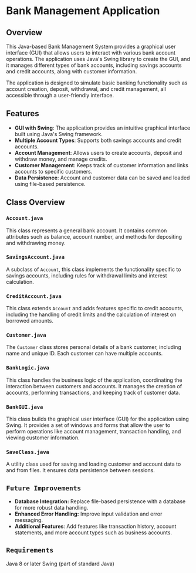 # Bank Management Application

## Overview
This Java-based Bank Management System provides a graphical user interface (GUI) that allows users to interact with various bank account operations. The application uses Java's Swing library to create the GUI, and it manages different types of bank accounts, including savings accounts and credit accounts, along with customer information.

The application is designed to simulate basic banking functionality such as account creation, deposit, withdrawal, and credit management, all accessible through a user-friendly interface.

## Features
- **GUI with Swing**: The application provides an intuitive graphical interface built using Java's Swing framework.
- **Multiple Account Types**: Supports both savings accounts and credit accounts.
- **Account Management**: Allows users to create accounts, deposit and withdraw money, and manage credits.
- **Customer Management**: Keeps track of customer information and links accounts to specific customers.
- **Data Persistence**: Account and customer data can be saved and loaded using file-based persistence.

## Class Overview
### `Account.java`
This class represents a general bank account. It contains common attributes such as balance, account number, and methods for depositing and withdrawing money.

### `SavingsAccount.java`
A subclass of `Account`, this class implements the functionality specific to savings accounts, including rules for withdrawal limits and interest calculation.

### `CreditAccount.java`
This class extends `Account` and adds features specific to credit accounts, including the handling of credit limits and the calculation of interest on borrowed amounts.

### `Customer.java`
The `Customer` class stores personal details of a bank customer, including name and unique ID. Each customer can have multiple accounts.

### `BankLogic.java`
This class handles the business logic of the application, coordinating the interaction between customers and accounts. It manages the creation of accounts, performing transactions, and keeping track of customer data.

### `BankGUI.java`
This class builds the graphical user interface (GUI) for the application using Swing. It provides a set of windows and forms that allow the user to perform operations like account management, transaction handling, and viewing customer information.

### `SaveClass.java`
A utility class used for saving and loading customer and account data to and from files. It ensures data persistence between sessions.

## `Future Improvements`
- **Database Integration:** Replace file-based persistence with a database for more robust data handling.
- **Enhanced Error Handling:** Improve input validation and error messaging.
- **Additional Features**: Add features like transaction history, account statements, and more account types such as business accounts.

## `Requirements`
Java 8 or later
Swing (part of standard Java)
